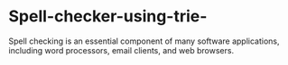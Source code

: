 # Spell-checker-using-trie-
Spell checking is an essential component of many software applications, including word processors, email clients, and web browsers.
